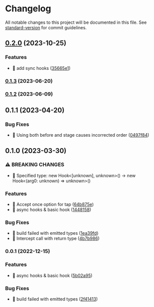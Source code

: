 # Changelog

All notable changes to this project will be documented in this file. See [standard-version](https://github.com/conventional-changelog/standard-version) for commit guidelines.

## [0.2.0](https://github.com/vzt7/unhook/compare/v0.1.3...v0.2.0) (2023-10-25)


### Features

* 🎸 add sync hooks ([35665e1](https://github.com/vzt7/unhook/commit/35665e166a657741f89139380f72c0dd085782c2))

### [0.1.3](https://github.com/vzt7/unhook/compare/v0.1.2...v0.1.3) (2023-06-20)

### [0.1.2](https://github.com/vzt7/unhook/compare/v0.1.1...v0.1.2) (2023-06-09)

## 0.1.1 (2023-04-20)


### Bug Fixes

* 🐛 Using both before and stage causes incorrected order ([0497f84](https://github.com/vzt7/patable/commit/0497f847471d7bd903784079d24dc42ec09f3574))

## 0.1.0 (2023-03-30)


### ⚠ BREAKING CHANGES

* 🧨 Specified type: new Hook<[unknown], unknown>() -> new Hook<(arg0: unknown) => unknown>()

### Features

* 🎸 Accept once option for tap ([64b875e](https://github.com/vzt7/patable/commit/64b875e0e82bd32324b284a9108abe9dcd2eb520))
* 🎸 async hooks & basic hook ([1448158](https://github.com/vzt7/patable/commit/1448158a56a1f3a5d8732a86dd9479195b773c1d))


### Bug Fixes

* 🐛 build failed with emitted types ([1ea39fd](https://github.com/vzt7/patable/commit/1ea39fdaf38f18864a6176e53b3a90ffb4b8ef2f))
* 🐛 Intercept call with return type ([4b7b986](https://github.com/vzt7/patable/commit/4b7b9864e0580d0bbd02b134ee7d3bb1eb1c5a40))

### 0.0.1 (2022-12-15)


### Features

* 🎸 async hooks & basic hook ([5b02a95](https://github.com/vzt7/patable/commit/5b02a951c6804e9caa5658b10b506ae3cca571db))


### Bug Fixes

* 🐛 build failed with emitted types ([2f41413](https://github.com/vzt7/patable/commit/2f41413b95bc3814537e9c0a8be714c287b80b40))

